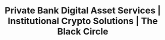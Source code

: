 ---
title: "Private Bank Digital Asset Services | Institutional Crypto Solutions | The Black Circle"
description: "Institutional-grade digital asset solutions for private banks and wealth managers. Comprehensive custody, lending, and yield strategies with regulatory compliance and white-glove partnership support."
---